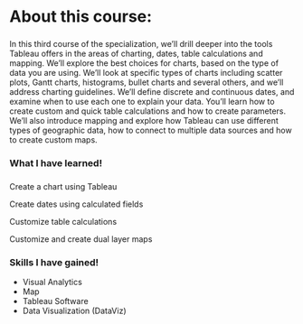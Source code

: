 # About this course:
###
In this third course of the specialization, we’ll drill deeper into the tools Tableau offers in the areas of charting, dates, table calculations and mapping. We’ll explore the best choices for charts, based on the type of data you are using. We’ll look at specific types of charts including scatter plots, Gantt charts, histograms, bullet charts and several others, and we’ll address charting guidelines. We’ll define discrete and continuous dates, and examine when to use each one to explain your data.  You’ll learn how to create custom and quick table calculations and how to create parameters. We’ll also introduce mapping and explore how Tableau can use different types of geographic data, how to connect to multiple data sources and how to create custom maps.
###

### What I have learned!
###
Create a chart using Tableau

Create dates using calculated fields

Customize table calculations

Customize and create dual layer maps
###
### Skills I have gained!
* Visual Analytics
* Map
* Tableau Software
* Data Visualization (DataViz)
